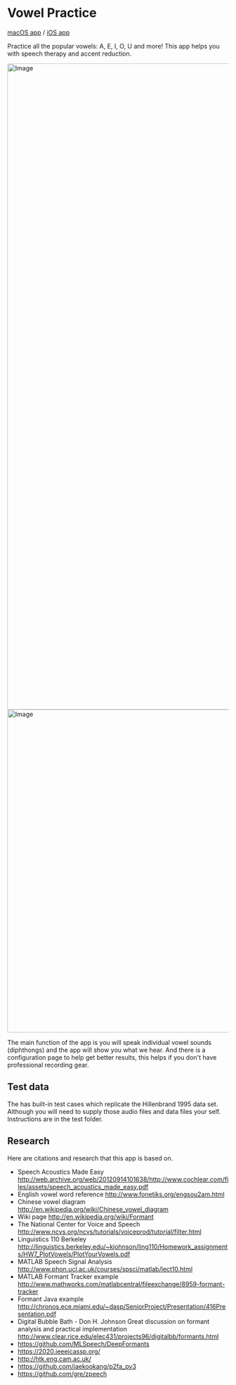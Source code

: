 # Vowel Practice

[macOS app](https://apps.apple.com/us/app/vowel-practice/id799183655) / [iOS app](https://apps.apple.com/us/app/vowel-practice/id799183655)

Practice all the popular vowels: A, E, I, O, U and more! This app helps you with speech therapy and accent reduction.

<img width="1458" height="1468" alt="Image" src="https://github.com/user-attachments/assets/0da0e886-d6b3-4fdd-bc65-810382045125" />
<img width="729" height="734" alt="Image" src="https://github.com/user-attachments/assets/60c17d6e-ce56-49f2-b0ee-26e09e6566a8" />

The main function of the app is you will speak individual vowel sounds (diphthongs) and the app will show you what we hear. And there is a configuration page to help get better results, this helps if you don't have professional recording gear.

## Test data

The has built-in test cases which replicate the Hillenbrand 1995 data set. Although you will need to supply those audio files and data files your self. Instructions are in the test folder.

## Research

Here are citations and research that this app is based on.

  * Speech Acoustics Made Easy http://web.archive.org/web/20120914101638/http://www.cochlear.com/files/assets/speech_acoustics_made_easy.pdf
  * English vowel word reference http://www.fonetiks.org/engsou2am.html
  * Chinese vowel diagram http://en.wikipedia.org/wiki/Chinese_vowel_diagram
  * Wiki page http://en.wikipedia.org/wiki/Formant
  * The National Center for Voice and Speech http://www.ncvs.org/ncvs/tutorials/voiceprod/tutorial/filter.html
  * Linguistics 110 Berkeley http://linguistics.berkeley.edu/~kjohnson/ling110/Homework_assignments/HW7_PlotVowels/PlotYourVowels.pdf
  * MATLAB Speech Signal Analysis http://www.phon.ucl.ac.uk/courses/spsci/matlab/lect10.html
  * MATLAB Formant Tracker example http://www.mathworks.com/matlabcentral/fileexchange/8959-formant-tracker
  * Formant Java example http://chronos.ece.miami.edu/~dasp/SeniorProject/Presentation/416Presentation.pdf
  * Digital Bubble Bath - Don H. Johnson Great discussion on formant analysis and practical implementation http://www.clear.rice.edu/elec431/projects96/digitalbb/formants.html
  * https://github.com/MLSpeech/DeepFormants
  * https://2020.ieeeicassp.org/
  * http://htk.eng.cam.ac.uk/
  * https://github.com/jaekookang/p2fa_py3
  * https://github.com/gre/zpeech